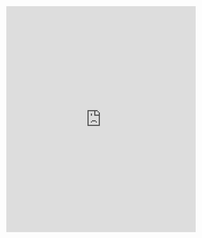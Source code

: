 <iframe src='https://view.officeapps.live.com/op/embed.aspx?src=[https://github.com/damapak/emergent_database_tech/Group1_IST302Presentation.pptx]' width='100%' height='600px' frameborder='0'>

## [References](https://github.com/damapak/emergent_database_tech/blob/master/docs/presentation_references.md)  

Introduction  
Technology Chosen:  MapD  
Data Management Functions covered: 

Overview of MapD:  
* In-memory  
* GPU hardware
* column store, SQL relational
* designed to run native visualizations in real-time

Architecture
* Approach
* Data access
* Data Storage - typical in memory DB uses sequential writes to a transaction log for persistence; all DB is loaded into main memory
* Comparison to traditional RDBMS:

  
Performance Optimization
* MapD
* Comparison to traditional RDBMS

Other Considerations
* Query Compilers

Conclusion
